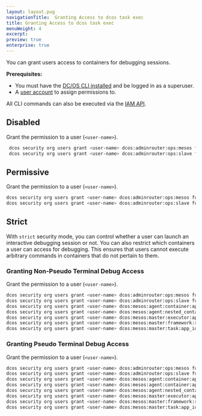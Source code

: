```yaml
---
layout: layout.pug
navigationTitle:  Granting Access to dcos task exec
title: Granting Access to dcos task exec
menuWeight: 4
excerpt:
preview: true
enterprise: true
---
```


You can grant users access to containers for debugging sessions.  

**Prerequisites:** 

- You must have the [DC/OS CLI installed](/1.10/cli/install/) and be logged in as a superuser.
- A [user account](/1.10/security/ent/users-groups/) to assign permissions to.

All CLI commands can also be executed via the [IAM API](/1.10/security/ent/iam-api/).

## Disabled

Grant the permission to a user (`<user-name>`).

```bash
 dcos security org users grant <user-name> dcos:adminrouter:ops:mesos full --description "Controls access to task details"
 dcos security org users grant <user-name> dcos:adminrouter:ops:slave full --description "Controls access to task details such as logs"
 ```

## Permissive

Grant the permission to a user (`<user-name>`).

```bash
dcos security org users grant <user-name> dcos:adminrouter:ops:mesos full --description "Controls access to task details"
dcos security org users grant <user-name> dcos:adminrouter:ops:slave full --description "Controls access to task details such as logs"
```

## Strict
With `strict` security mode, you can control whether a user can launch an interactive debugging session or not. You can also restrict which containers a user can access for debugging. This ensures that users cannot execute arbitrary commands in containers that do not pertain to them. 

### <a name="debug-without-tty"></a>Granting Non-Pseudo Terminal Debug Access

Grant the permission to a user (`<user-name>`).
    
```bash
dcos security org users grant <user-name> dcos:adminrouter:ops:mesos full --description "Controls access to task details"
dcos security org users grant <user-name> dcos:adminrouter:ops:slave full --description "Controls access to task details such as logs"
dcos security org users grant <user-name> dcos:mesos:agent:container:app_id:/test-group read --description "Grants a user permission to attach to the input of any process running inside of a container in test-group."
dcos security org users grant <user-name> dcos:mesos:agent:nested_container_session:app_id:/test-group create --description "Grants a user permission to attach to the input of any process running inside of a container in test-group."
dcos security org users grant <user-name> dcos:mesos:master:executor:app_id:/test-group read --description "Controls access to executors running inside test-group"
dcos security org users grant <user-name> dcos:mesos:master:framework:role:* read --description "Controls access to frameworks registered with the Mesos default role"
dcos security org users grant <user-name> dcos:mesos:master:task:app_id:/test-group read --description "Controls access to tasks running inside test-group"
```   
    
### <a name="debug-with-tty"></a>Granting Pseudo Terminal Debug Access

Grant the permission to a user (`<user-name>`).

```bash
dcos security org users grant <user-name> dcos:adminrouter:ops:mesos full --description "Controls access to task details"
dcos security org users grant <user-name> dcos:adminrouter:ops:slave full --description "Controls access to task details such as logs"
dcos security org users grant <user-name> dcos:mesos:agent:container:app_id:/test-group read --description "Grants a user permission to attach to the input of any process running inside of a container in test-group."
dcos security org users grant <user-name> dcos:mesos:agent:container:app_id:/test-group update
dcos security org users grant <user-name> dcos:mesos:agent:nested_container_session:app_id:/test-group create --description "Grants a user permission to launch a container inside a container in test-group."
dcos security org users grant <user-name> dcos:mesos:master:executor:app_id:/test-group read --description "Controls access to executors running inside test-group"
dcos security org users grant <user-name> dcos:mesos:master:framework:role:* read --description "Controls access to frameworks registered with the Mesos default role"
dcos security org users grant <user-name> dcos:mesos:master:task:app_id:/test-group read --description "Controls access to tasks running inside test-group"
```
